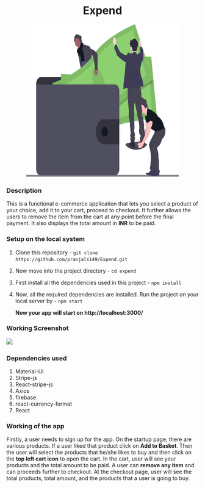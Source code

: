<h1 align='center'>Expend</h1>

<p align='center'><img src='https://raw.githubusercontent.com/pranjals149/acevent/75eed4a1a0a65bdde48eddf5e5c061fca26b3934/expend/expend.svg' height=400 width=400 /></p>

### Description

This is a functional e-commerce application that lets you select a product of your choice, add it to your cart, proceed to checkout. It further allows the users to remove the item from the cart at any point before the final payment. It also displays the total amount in **INR** to be paid.

### Setup on the local system

1. Clone this repository - ```git clone https://github.com/pranjals149/Expend.git```
2. Now move into the project directory - `cd expend`
3. First install all the dependencies used in this project - `npm install`
4. Now, all the required dependencies are installed. Run the project on your local server by - `npm start`

   **Now your app will start on http://localhost:3000/**

### Working Screenshot

<img src='./Expend.gif' />

### Dependencies used

1. Material-UI
2. Stripe-js
3. React-stripe-js
4. Axios
5. firebase
6. react-currency-format
7. React

### Working of the app

Firstly, a user needs to sign up for the app. On the startup page, there are various products. If a user liked that product click on **Add to Basket**. Then the user will select the products that he/she likes to buy and then click on the **top left cart icon** to open the cart. In the cart, user will see your products and the total amount to be paid. A user can **remove any item** and can proceeds further to checkout. At the checkout page, user will see the total products, total amount, and the products that a user is going to buy.
